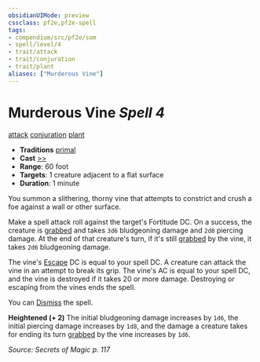 ```yaml
---
obsidianUIMode: preview
cssclass: pf2e,pf2e-spell
tags:
- compendium/src/pf2e/som
- spell/level/4
- trait/attack
- trait/conjuration
- trait/plant
aliases: ["Murderous Vine"]
---
```

# Murderous Vine *Spell 4*   
[attack](attack.md "Attack Combat Trait")  [conjuration](conjuration.md "Conjuration School Trait")  [plant](plant.md "Plant Creature Type Trait")  

- **Traditions** [primal](primal.md "Primal Tradition Trait")
- **Cast** [>>](chapter-9-playing-the-game.md#Actions "Two-Action") 
- **Range**: 60 foot
- **Targets**: 1 creature adjacent to a flat surface
- **Duration**: 1 minute

You summon a slithering, thorny vine that attempts to constrict and crush a foe against a wall or other surface.

Make a spell attack roll against the target's Fortitude DC. On a success, the creature is [grabbed](conditions.md#Grabbed) and takes `3d6` bludgeoning damage and `2d8` piercing damage. At the end of that creature's turn, if it's still [grabbed](conditions.md#Grabbed) by the vine, it takes `2d6` bludgeoning damage.

The vine's [Escape](escape.md) DC is equal to your spell DC. A creature can attack the vine in an attempt to break its grip. The vine's AC is equal to your spell DC, and the vine is destroyed if it takes 20 or more damage. Destroying or escaping from the vines ends the spell.

You can [Dismiss](dismiss.md) the spell.

**Heightened (+ 2)** The initial bludgeoning damage increases by `1d6`, the initial piercing damage increases by `1d8`, and the damage a creature takes for ending its turn [grabbed](conditions.md#Grabbed) by the vine increases by `1d6`.

*Source: Secrets of Magic p. 117*